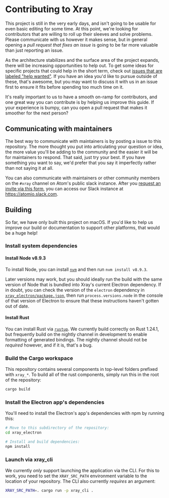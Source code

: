 # Contributing to Xray

This project is still in the very early days, and isn't going to be usable for even basic editing for some time. At this point, we're looking for contributors that are willing to roll up their sleeves and solve problems. Please communicate with us however it makes sense, but in general opening a *pull request that fixes an issue* is going to be far more valuable than just reporting an issue.

As the architecture stabilizes and the surface area of the project expands, there will be increasing opportunities to help out. To get some ideas for specific projects that could help in the short term, check out [issues that are labeled "help wanted"](https://github.com/atom/xray/issues?q=is%3Aopen+is%3Aissue+label%3A%22help+wanted%22). If you have an idea you'd like to pursue outside of these, that's awesome, but you may want to discuss it with us in an issue first to ensure it fits before spending too much time on it.

It's really important to us to have a smooth on-ramp for contributors, and one great way you can contribute is by helping us improve this guide. If your experience is bumpy, can you open a pull request that makes it smoother for the next person?

## Communicating with maintainers

The best way to communicate with maintainers is by posting a issue to this repository. The more thought you put into articulating your question or idea, the more value you'll be adding to the community and the easier it will be for maintainers to respond. That said, just try your best. If you have something you want to say, we'd prefer that you say it imperfectly rather than not saying it at all.

You can also communicate with maintainers or other community members on the `#xray` channel on Atom's public slack instance. After you [request an invite via this form](http://atom-slack.herokuapp.com/), you can access our Slack instance at https://atomio.slack.com.

## Building

So far, we have only built this project on macOS. If you'd like to help us improve our build or documentation to support other platforms, that would be a huge help!

### Install system dependencies

#### Install Node v8.9.3

To install Node, you can install [`nvm`](https://github.com/creationix/nvm) and then run `nvm install v8.9.3`.

Later versions may work, but you should ideally run the build with the same version of Node that is bundled into Xray's current Electron dependency. If in doubt, you can check the version of the `electron` dependency in [`xray_electron/package.json`](https://github.com/atom/xray/blob/master/xray_electron/package.json), then run `process.versions.node` in the console of that version of Electron to ensure that these instructions haven't gotten out of date.

#### Install Rust

You can install Rust via [`rustup`](https://www.rustup.rs/). We currently build correctly on Rust 1.24.1, but frequently build on the nightly channel in development to enable formatting of generated bindings. The nightly channel should not be *required* however, and if it is, that's a bug.

### Build the Cargo workspace

This repository contains several components in top-level folders prefixed with `xray_*`. To build all of the rust components, simply run this in the root of the repository:

```sh
cargo build
```

### Install the Electron app's dependencies

You'll need to install the Electron's app's dependencies with npm by running this:


```sh
# Move to this subdirectory of the repository:
cd xray_electron

# Install and build dependencies:
npm install
```

### Launch via xray_cli

We currently *only* support launching the application via the CLI. For this to work, you need to set the `XRAY_SRC_PATH` environment variable to the location of your repository. The CLI also currently *requires* an argument:

```sh
XRAY_SRC_PATH=. cargo run -p xray_cli .
```
